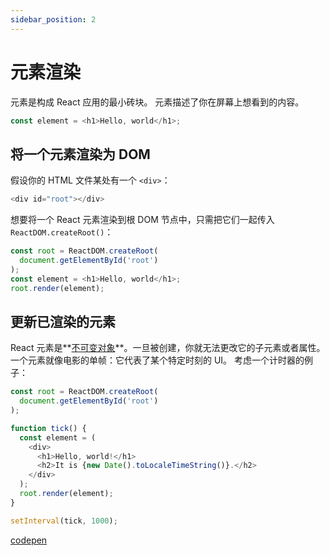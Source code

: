 ```yaml
---
sidebar_position: 2
---
```


# 元素渲染

元素是构成 React 应用的最小砖块。
元素描述了你在屏幕上想看到的内容。
```js
const element = <h1>Hello, world</h1>;
```

## 将一个元素渲染为 DOM

假设你的 HTML 文件某处有一个 `<div>`：

```js
<div id="root"></div>
```
想要将一个 React 元素渲染到根 DOM 节点中，只需把它们一起传入`ReactDOM.createRoot()`：

```js
const root = ReactDOM.createRoot(
  document.getElementById('root')
);
const element = <h1>Hello, world</h1>;
root.render(element);
```

## 更新已渲染的元素
React 元素是**[不可变对象](https://en.wikipedia.org/wiki/Immutable_object)**。一旦被创建，你就无法更改它的子元素或者属性。一个元素就像电影的单帧：它代表了某个特定时刻的 UI。
考虑一个计时器的例子：

```js
const root = ReactDOM.createRoot(
  document.getElementById('root')
);

function tick() {
  const element = (
    <div>
      <h1>Hello, world!</h1>
      <h2>It is {new Date().toLocaleTimeString()}.</h2>
    </div>
  );
  root.render(element);
}

setInterval(tick, 1000);
```

[codepen](https://codepen.io/gaearon/pen/gwoJeZ?editors=1010)
